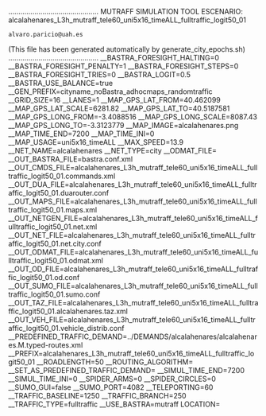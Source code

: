 .............................................
    MUTRAFF SIMULATION TOOL
    ESCENARIO: alcalahenares_L3h_mutraff_tele60_uni5x16_timeALL_fulltraffic_logit50_01

    alvaro.paricio@uah.es
(This file has been generated automatically by generate_city_epochs.sh)
.............................................
__BASTRA_FORESIGHT_HALTING=0
__BASTRA_FORESIGHT_PENALTY=1
__BASTRA_FORESIGHT_STEPS=0
__BASTRA_FORESIGHT_TRIES=0
__BASTRA_LOGIT=0.5
__BASTRA_USE_BALANCE=true
__GEN_PREFIX=cityname_noBastra_adhocmaps_randomtraffic
__GRID_SIZE=16
__LANES=1
__MAP_GPS_LAT_FROM=40.462099
__MAP_GPS_LAT_SCALE=6281.82
__MAP_GPS_LAT_TO=40.5187581
__MAP_GPS_LONG_FROM=-3.4088516
__MAP_GPS_LONG_SCALE=8087.43
__MAP_GPS_LONG_TO=-3.3123779
__MAP_IMAGE=alcalahenares.png
__MAP_TIME_END=7200
__MAP_TIME_INI=0
__MAP_USAGE=uni5x16_timeALL
__MAX_SPEED=13.9
__NET_NAME=alcalahenares
__NET_TYPE=city
__ODMAT_FILE=
__OUT_BASTRA_FILE=bastra.conf.xml
__OUT_CMDS_FILE=alcalahenares_L3h_mutraff_tele60_uni5x16_timeALL_fulltraffic_logit50_01.commands.xml
__OUT_DUA_FILE=alcalahenares_L3h_mutraff_tele60_uni5x16_timeALL_fulltraffic_logit50_01.duarouter.conf
__OUT_MAPS_FILE=alcalahenares_L3h_mutraff_tele60_uni5x16_timeALL_fulltraffic_logit50_01.maps.xml
__OUT_NETGEN_FILE=alcalahenares_L3h_mutraff_tele60_uni5x16_timeALL_fulltraffic_logit50_01.net.xml
__OUT_NET_FILE=alcalahenares_L3h_mutraff_tele60_uni5x16_timeALL_fulltraffic_logit50_01.net.city.conf
__OUT_ODMAT_FILE=alcalahenares_L3h_mutraff_tele60_uni5x16_timeALL_fulltraffic_logit50_01.odmat.xml
__OUT_OD_FILE=alcalahenares_L3h_mutraff_tele60_uni5x16_timeALL_fulltraffic_logit50_01.od.conf
__OUT_SUMO_FILE=alcalahenares_L3h_mutraff_tele60_uni5x16_timeALL_fulltraffic_logit50_01.sumo.conf
__OUT_TAZ_FILE=alcalahenares_L3h_mutraff_tele60_uni5x16_timeALL_fulltraffic_logit50_01.alcalahenares.taz.xml
__OUT_VEH_FILE=alcalahenares_L3h_mutraff_tele60_uni5x16_timeALL_fulltraffic_logit50_01.vehicle_distrib.conf
__PREDEFINED_TRAFFIC_DEMAND=../DEMANDS/alcalahenares/alcalahenares.M.typed-routes.xml
__PREFIX=alcalahenares_L3h_mutraff_tele60_uni5x16_timeALL_fulltraffic_logit50_01
__ROADLENGTH=50
__ROUTING_ALGORITHM=
__SET_AS_PREDEFINED_TRAFFIC_DEMAND=
__SIMUL_TIME_END=7200
__SIMUL_TIME_INI=0
__SPIDER_ARMS=0
__SPIDER_CIRCLES=0
__SUMO_GUI=false
__SUMO_PORT=4082
__TELEPORTING=60
__TRAFFIC_BASELINE=1250
__TRAFFIC_BRANCH=250
__TRAFFIC_TYPE=fulltraffic
__USE_BASTRA=mutraff
LOCATION=    <location netOffset="-465343.12,-4479111.07" convBoundary="0.00,0.00,8087.43,6281.82" origBoundary="-3.408842,40.462103,-3.312420,40.518754" projParameter="+proj=utm +zone=30 +ellps=WGS84 +datum=WGS84 +units=m +no_defs"/>
